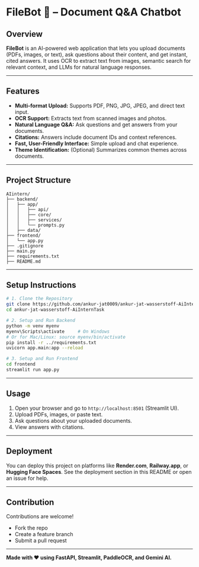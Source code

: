 # FileBot 🤖 – Document Q\&A Chatbot

## Overview

**FileBot** is an AI-powered web application that lets you upload documents (PDFs, images, or text), ask questions about their content, and get instant, cited answers. It uses OCR to extract text from images, semantic search for relevant context, and LLMs for natural language responses.

---

## Features

* **Multi-format Upload:** Supports PDF, PNG, JPG, JPEG, and direct text input.
* **OCR Support:** Extracts text from scanned images and photos.
* **Natural Language Q\&A:** Ask questions and get answers from your documents.
* **Citations:** Answers include document IDs and context references.
* **Fast, User-Friendly Interface:** Simple upload and chat experience.
* **Theme Identification:** (Optional) Summarizes common themes across documents.

---

## Project Structure

```
AIintern/
├── backend/
│   ├── app/
│   │   ├── api/
│   │   ├── core/
│   │   ├── services/
│   │   └── prompts.py
│   ├── data/
├── frontend/
│   └── app.py
├── .gitignore
├── main.py
├── requirements.txt
├── README.md
```

---

## Setup Instructions

```bash
# 1. Clone the Repository
git clone https://github.com/ankur-jat0009/ankur-jat-wasserstoff-AiInternTask.git
cd ankur-jat-wasserstoff-AiInternTask
```

```bash
# 2. Setup and Run Backend
python -m venv myenv
myenv\Scripts\activate     # On Windows
# Or for Mac/Linux: source myenv/bin/activate
pip install -r ../requirements.txt
uvicorn app.main:app --reload
```

```bash
# 3. Setup and Run Frontend
cd frontend
streamlit run app.py
```

---

## Usage

1. Open your browser and go to `http://localhost:8501` (Streamlit UI).
2. Upload PDFs, images, or paste text.
3. Ask questions about your uploaded documents.
4. View answers with citations.

---

## Deployment

You can deploy this project on platforms like **Render.com**, **Railway.app**, or **Hugging Face Spaces**.
See the deployment section in this README or open an issue for help.

---

## Contribution

Contributions are welcome!

* Fork the repo
* Create a feature branch
* Submit a pull request

---

**Made with ❤️ using FastAPI, Streamlit, PaddleOCR, and Gemini AI.**
